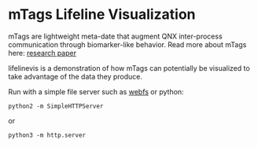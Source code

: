mTags Lifeline Visualization
============================

mTags are lightweight meta-date that augment QNX inter-process communication through biomarker-like behavior.
Read more about mTags here: [research paper](https://uwaterloo.ca/embedded-software-group/publications/mtags-augmenting-microkernel-messages-lightweight-metadata)

lifelinevis is a demonstration of how mTags can potentially be visualized to take advantage of the data they produce.

Run with a simple file server such as [webfs](http://linux.bytesex.org/misc/webfs.html) or python:

    python2 -m SimpleHTTPServer
    
or

    python3 -m http.server


